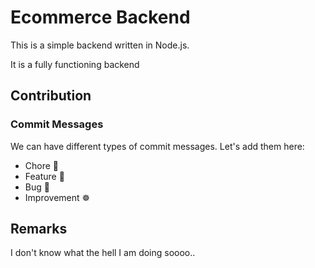 # Ecommerce Backend

This is a simple backend written in Node.js.

It is a fully functioning backend

## Contribution

### Commit Messages

We can have different types of commit messages. Let's add them here:

- Chore 🌮
- Feature 🤖
- Bug 🐛
- Improvement ☸️

## Remarks

I don't know what the hell I am doing soooo..
